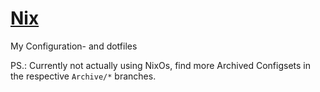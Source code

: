 # [Nix](https://science.nasa.gov/dwarf-planets/pluto/moons/nix/)

My Configuration- and dotfiles

PS.: Currently not actually using NixOs, find more Archived Configsets in the respective `Archive/*` branches.

